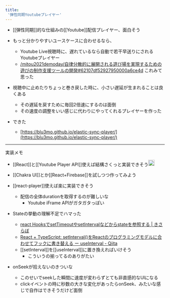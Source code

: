 ```yaml
---
title:
 '弾性同期Youtubeプレイヤー'
---
```


- [[弾性同期]]的な仕組みの[[Youtube]]配信プレイヤー、面白そう
- もっと分かりやすいユースケースに合わせるなら、
    - Youtube Live視聴時に、遅れているなら自動で若干早送りにされるYoutubeプレイヤー
    - [/mitou2021demoday/自律分散的に展開される遊び場を実現するための遊びの制作支援ツールの開発#62107df52927950000a6ce4d](https://scrapbox.io/mitou2021demoday/自律分散的に展開される遊び場を実現するための遊びの制作支援ツールの開発#62107df52927950000a6ce4d) これみて思った

- 視聴中に止めたりちょっと巻き戻した時に、小さい遅延が生まれることは良くある
    - その遅延を戻すために毎回2倍速にするのは面倒
    - その速度の調整をいい感じに代わりにやってくれるプレイヤーを作った

- できた
    - [https://blu3mo.github.io/elastic-sync-player/](https://blu3mo.github.io/elastic-sync-player/)

---
実装メモ
- [[React]]と[[Youtube Player API]]使えば結構さくっと実装できそう<img src='https://scrapbox.io/api/pages/blu3mo-public/blu3mo/icon' alt='blu3mo.icon' height="19.5"/>
- [[Chakra UI]]とか[[React+Firebase]]を試しつつ作ってみよう

- [[react-player]]使えば楽に実装できそう
    - 配信の全体durationを取得するのが難しいな
        - Youtube iFrame APIがガタガタっぽい

- Stateの挙動の理解不足でハマった
    - [react HooksでsetTimeoutやsetIntervalなどからstateを参照する | きさらぼ](https://kisalabo.com/2020/04/18/react-8/)
    - [React + TypeScript: setInterval()をReactのプログラミングモデルに合わせてフックに書き替える ー useInterval - Qiita](https://qiita.com/FumioNonaka/items/587c3ed8545d820f330c)
    - [[setInterval]]を[[useInterval]]に置き換えればいけそう
        - こういうの揃ってるのありがたい

- onSeekが拾えないのきついな
    - このせいでseekした瞬間に速度が変わらずとても非直感的なUIになる
    - clickイベントの時に秒数の大きな変化があったらonSeek、みたいな感じで自作はできそうだけど面倒
